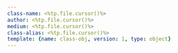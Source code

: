 ```yaml
---
class-name: <%tp.file.cursor()%>
author: <%tp.file.cursor()%>
medium: <%tp.file.cursor()%>
class-alias: <%tp.file.cursor()%>
template: {name: class-obj, version: 1, type: object}
---
```

